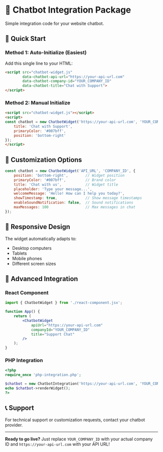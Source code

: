 # 🤖 Chatbot Integration Package

Simple integration code for your website chatbot.

## 🚀 Quick Start

### Method 1: Auto-Initialize (Easiest)

Add this single line to your HTML:

```html
<script src="chatbot-widget.js" 
        data-chatbot-api-url="https://your-api-url.com"
        data-chatbot-company-id="YOUR_COMPANY_ID"
        data-chatbot-title="Chat with Support">
</script>
```

### Method 2: Manual Initialize

```html
<script src="chatbot-widget.js"></script>
<script>
const chatbot = new ChatbotWidget('https://your-api-url.com', 'YOUR_COMPANY_ID', {
    title: 'Chat with Support',
    primaryColor: '#007bff',
    position: 'bottom-right'
});
</script>
```

## 🎨 Customization Options

```javascript
const chatbot = new ChatbotWidget('API_URL', 'COMPANY_ID', {
    position: 'bottom-right',        // Widget position
    primaryColor: '#007bff',         // Brand color
    title: 'Chat with us',           // Widget title
    placeholder: 'Type your message...',
    welcomeMessage: 'Hello! How can I help you today?',
    showTimestamp: true,             // Show message timestamps
    enableSoundNotification: false,  // Sound notifications
    maxMessages: 100                 // Max messages in chat
});
```

## 📱 Responsive Design

The widget automatically adapts to:
- Desktop computers
- Tablets
- Mobile phones
- Different screen sizes

## 🔧 Advanced Integration

### React Component

```jsx
import { ChatbotWidget } from './react-component.jsx';

function App() {
    return (
        <ChatbotWidget 
            apiUrl="https://your-api-url.com"
            companyId="YOUR_COMPANY_ID"
            title="Support Chat"
        />
    );
}
```

### PHP Integration

```php
<?php
require_once 'php-integration.php';

$chatbot = new ChatbotIntegration('https://your-api-url.com', 'YOUR_COMPANY_ID');
echo $chatbot->renderWidget();
?>
```

## 📞 Support

For technical support or customization requests, contact your chatbot provider.

---

**Ready to go live?** Just replace `YOUR_COMPANY_ID` with your actual company ID and `https://your-api-url.com` with your API URL!
